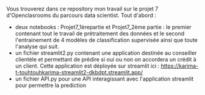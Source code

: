 Vous trouverez dans ce repository mon travail sur le projet 7 d'Openclasrooms du parcours data scientist.
Tout d'abord :
- deux notebooks : Projet7_1èrepartie et Projet7_2ème partie : le premier contenant tout le travail de prétraitement des données
  et le second l'entrainement de 4 modèles de classification supervisée ainsi que toute l'analyse qui suit.
- un fichier streamlit2.py  contenant une application destinée au conseiller clientèle et permettant de prédire si oui ou non on accordera un crédit à un client.
 Cette application est déployée sur streamlit ici : https://karima-t-touhtouhkarima-streamlit2-dkbdpt.streamlit.app/
- un fichier API.py pour une API interagissant avec l'application streamlit pour permettre la prediction
